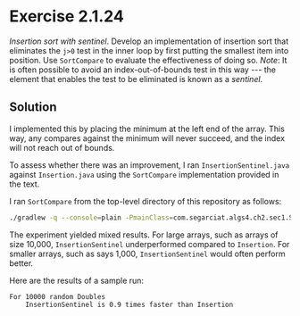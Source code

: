 # Exercise 2.1.24

*Insertion sort with sentinel*. Develop an implementation of insertion sort that
eliminates the `j>0` test in the inner loop by first putting the smallest item
into position. Use `SortCompare` to evaluate the effectiveness of doing so.
*Note*: It is often possible to avoid an index-out-of-bounds test in this way ---
the element that enables the test to be eliminated is known as a *sentinel*.

## Solution

I implemented this by placing the minimum at the left end of the array.
This way, any compares against the minimum will never succeed, and the
index will not reach out of bounds.

To assess whether there was an improvement, I ran `InsertionSentinel.java` against
`Insertion.java` using the `SortCompare` implementation provided in the text.

I ran `SortCompare` from the top-level directory of this repository as follows:

```bash
./gradlew -q --console=plain -PmainClass=com.segarciat.algs4.ch2.sec1.SortCompare run --args 'InsertionSentinel Insertion 10000 5'
```

The experiment yielded mixed results. For large arrays, such as arrays of size 10,000,
`InsertionSentinel` underperformed  compared to `Insertion`. For smaller arrays,
such as says 1,000, `InsertionSentinel` would often perform better.

Here are the results of a sample run:

```text
For 10000 random Doubles
    InsertionSentinel is 0.9 times faster than Insertion
```
